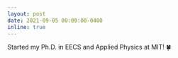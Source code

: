 ```yaml
---
layout: post
date: 2021-09-05 00:00:00-0400
inline: true
---
```


Started my Ph.D. in EECS and Applied Physics at MIT! :four_leaf_clover: